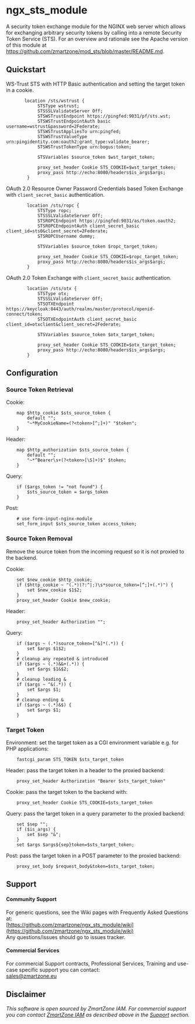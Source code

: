 # ngx_sts_module

A security token exchange module for the NGINX web server which allows for exchanging arbitrary security tokens by calling into a remote Security Token Service (STS).
For an overview and rationale see the Apache version of this module at https://github.com/zmartzone/mod_sts/blob/master/README.md.

## Quickstart

WS-Trust STS with HTTP Basic authentication and setting the target token in a cookie.

```
       location /sts/wstrust {
            STSType wstrust;
            STSSSLValidateServer Off;
            STSWSTrustEndpoint https://pingfed:9031/pf/sts.wst;
            STSWSTrustEndpointAuth basic username=wstrust&password=2Federate;
            STSWSTrustAppliesTo urn:pingfed;
            STSWSTrustValueType urn:pingidentity.com:oauth2:grant_type:validate_bearer;
            STSWSTrustTokenType urn:bogus:token;

            STSVariables $source_token $wst_target_token;
            
            proxy_set_header Cookie STS_COOKIE=$wst_target_token;
            proxy_pass http://echo:8080/headers$is_args$args;
        }
```

OAuth 2.0 Resource Owner Password Credentials based Token Exchange with `client_secret_basic` authentication.

```    
        location /sts/ropc {
            STSType ropc;
            STSSSLValidateServer Off;
            STSROPCEndpoint https://pingfed:9031/as/token.oauth2;
            STSROPCEndpointAuth client_secret_basic client_id=sts0&client_secret=2Federate;
            STSROPCUsername dummy;
            
            STSVariables $source_token $ropc_target_token;
            
            proxy_set_header Cookie STS_COOKIE=$ropc_target_token;
            proxy_pass http://echo:8080/headers$is_args$args;            
        }
```

OAuth 2.0 Token Exchange with `client_secret_basic` authentication.

```
        location /sts/otx {
            STSType otx;
            STSSSLValidateServer Off;
            STSOTXEndpoint https://keycloak:8443/auth/realms/master/protocol/openid-connect/token;
            STSOTXEndpointAuth client_secret_basic client_id=otxclient&client_secret=2Federate;

            STSVariables $source_token $otx_target_token;
            
            proxy_set_header Cookie STS_COOKIE=$otx_target_token;
            proxy_pass http://echo:8080/headers$is_args$args;            
        }        
```

## Configuration 

### Source Token Retrieval

Cookie:
```
	map $http_cookie $sts_source_token {
		default "";
		"~*MyCookieName=(?<token>[^;]+)" "$token";
	}
```

Header:
```
	map $http_authorization $sts_source_token {
		default "";
		"~*^Bearer\s+(?<token>[\S]+)$" $token;
	}
```

Query:
```
	if ($args_token != "not found") {
		$sts_source_token = $args_token
	}
```

Post:
```
	# use form-input-nginx-module
	set_form_input $sts_source_token access_token;
```
	
### Source Token Removal

Remove the source token from the incoming request so it is not proxied to the backend.

Cookie:
```
	set $new_cookie $http_cookie;
	if ($http_cookie ~ "(.*)(?:^|;)\s*source_token=[^;]+(.*)") {
		set $new_cookie $1$2;
	}
	proxy_set_header Cookie $new_cookie;
```

Header:
```
	proxy_set_header Authorization "";
```

Query:
```
	if ($args ~ (.*)source_token=[^&]*(.*)) {
		set $args $1$2;
	}
	# cleanup any repeated & introduced 
	if ($args ~ (.*)&&+(.*)) {
		set $args $1&$2;
	}
	# cleanup leading &
	if ($args ~ ^&(.*)) {
		set $args $1;
	}
	# cleanup ending &
	if ($args ~ (.*)&$) {
		set $args $1;
	}
```

### Target Token

Environment: set the target token as a CGI environment variable e.g. for PHP applications:
```
	fastcgi_param STS_TOKEN $sts_target_token
```

Header: pass the target token in a header to the proxied backend:
```
	proxy_set_header Authorization "Bearer $sts_target_token"
```

Cookie: pass the target token to the backend with:
```
	proxy_set_header Cookie STS_COOKIE=$sts_target_token
```

Query: pass the target token in a query parameter to the proxied backend:
```
	set $sep "";
	if ($is_args) {
		set $sep "&";
	}
	set $args $args${sep}token=$sts_target_token;
```

Post: pass the target token in a POST parameter to the proxied backend:
```
	proxy_set_body $request_body&token=$sts_target_token;
```

## Support

#### Community Support
For generic questions, see the Wiki pages with Frequently Asked Questions at:  
  [https://github.com/zmartzone/ngx_sts_module/wiki](https://github.com/zmartzone/ngx_sts_module/wiki)  
Any questions/issues should go to issues tracker.

#### Commercial Services
For commercial Support contracts, Professional Services, Training and use-case specific support you can contact:  
  [sales@zmartzone.eu](mailto:sales@zmartzone.eu)  


Disclaimer
----------
*This software is open sourced by ZmartZone IAM. For commercial support
you can contact [ZmartZone IAM](https://www.zmartzone.eu) as described above in the [Support](#support) section.*
